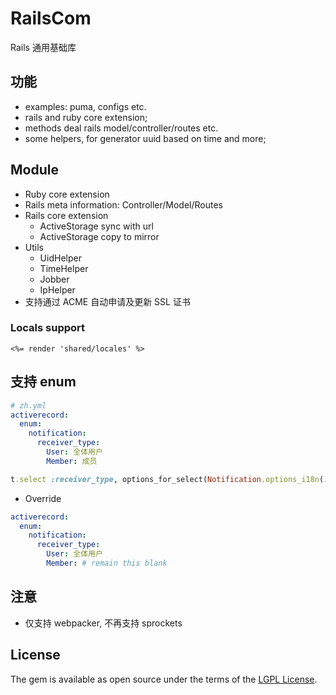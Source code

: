 # RailsCom
Rails 通用基础库

## 功能
* examples: puma, configs etc.
* rails and ruby core extension;
* methods deal rails model/controller/routes etc.
* some helpers, for generator uuid based on time and more;

## Module
* Ruby core extension
* Rails meta information: Controller/Model/Routes
* Rails core extension
  - ActiveStorage sync with url
  - ActiveStorage copy to mirror
* Utils
  - UidHelper
  - TimeHelper
  - Jobber
  - IpHelper
* 支持通过 ACME 自动申请及更新 SSL 证书
  
### Locals support

```erb
<%= render 'shared/locales' %>
```

## 支持 enum
```yaml
# zh.yml
activerecord:
  enum:
    notification:
      receiver_type:
        User: 全体用户
        Member: 成员
```

```ruby
t.select :receiver_type, options_for_select(Notification.options_i18n(:receiver_type))
```

* Override 
```yaml
activerecord:
  enum:
    notification:
      receiver_type:
        User: 全体用户
        Member: # remain this blank
```

## 注意
* 仅支持 webpacker, 不再支持 sprockets

## License
The gem is available as open source under the terms of the [LGPL License](https://opensource.org/licenses/LGPL-3.0).
